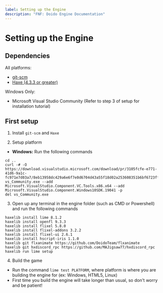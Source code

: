 ```yaml
---
label: Setting up the Engine
description: "FNF: Doido Engine Documentation"
---
```


# Setting up the Engine

## Dependencies
All platforms:
- [git-scm](https://git-scm.com/)
- [Haxe (4.3.3 or greater)](https://haxe.org/)

Windows Only:
- Microsoft Visual Studio Community (Refer to step 3 of setup for installation tutorial)

## First setup
1. Install `git-scm` and `Haxe`

2. Setup platform
- **Windows:** Run the following commands
```
cd ..
curl -# -O https://download.visualstudio.microsoft.com/download/pr/3105fcfe-e771-41d6-9a1c-fc971e7d03a7/8eb13958dc429a6e6f7e0d6704d43a55f18d02a253608351b6bf6723ffdaf24e/vs_Community.exe
vs_Community.exe --add Microsoft.VisualStudio.Component.VC.Tools.x86.x64 --add Microsoft.VisualStudio.Component.Windows10SDK.19041 -p
del vs_Community.exe
```
3. Open up any terminal in the engine folder (such as CMD or Powershell) and run the following commands
```
haxelib install lime 8.1.2
haxelib install openfl 9.3.3
haxelib install flixel 5.8.0
haxelib install flixel-addons 3.2.2
haxelib install flixel-ui 2.6.1
haxelib install hscript-iris 1.1.0
haxelib git flxanimate https://github.com/DoidoTeam/flxanimate
haxelib git hxdiscord_rpc https://github.com/MAJigsaw77/hxdiscord_rpc
haxelib run lime setup 
```
4. Build the game
- Run the command `lime test PLATFORM`, where platform is where you are building the engine for (ex: Windows, HTML5, Linux)
- First time you build the engine will take longer than usual, so don't worry and be patient!

